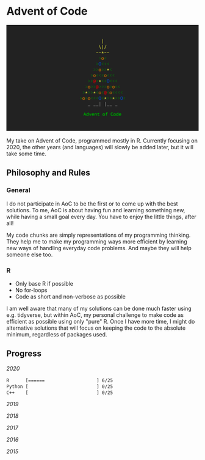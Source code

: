 # Advent of Code 

![](aoc.png)

My take on Advent of Code, programmed mostly in R. 
Currently focusing on 2020, the other years (and languages) will slowly be added later, but it will take some time.

## Philosophy and Rules

### General

I do not participate in AoC to be the first or to come up with the best solutions. To me, AoC is about having fun and learning something new, while having a small goal every day. You have to enjoy the little things, after all!

My code chunks are simply representations of my programming thinking. They help me to make my programming ways more efficient by learning new ways of handling everyday code problems. And maybe they will help someone else too.

### R

* Only base R if possible
* No for-loops
* Code as short and non-verbose as possible

I am well aware that many of my solutions can be done much faster using e.g. tidyverse, but within AoC, my personal challenge to make code as efficient as possible using only "pure" R. Once I have more time, I might do alternative solutions that will focus on keeping the code to the absolute minimum, regardless of packages used.

## Progress

*2020*

    R      [======                   ] 6/25
    Python [                         ] 0/25
    C++    [                         ] 0/25
    
*2019*

*2018*

*2017*

*2016*

*2015*
